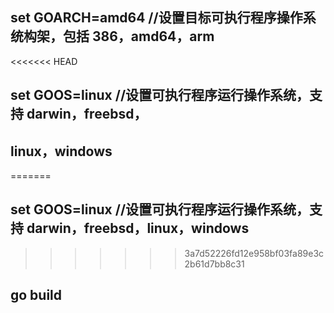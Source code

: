 ## set GOARCH=amd64   //设置目标可执行程序操作系统构架，包括 386，amd64，arm
<<<<<<< HEAD
## set GOOS=linux     //设置可执行程序运行操作系统，支持 darwin，freebsd，
## linux，windows
=======
## set GOOS=linux     //设置可执行程序运行操作系统，支持 darwin，freebsd，linux，windows
>>>>>>> 3a7d52226fd12e958bf03fa89e3c2b61d7bb8c31
## go build 